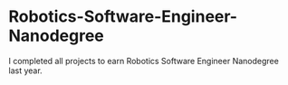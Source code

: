 # Robotics-Software-Engineer-Nanodegree
I completed all projects to earn Robotics Software Engineer Nanodegree last year.

